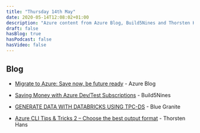 ```yaml
---
title: "Thursday 14th May"
date: 2020-05-14T12:08:02+01:00
description: "Azure content from Azure Blog, Build5Nines and Thorsten Hans"
draft: false
hasBlog: true
hasPodcast: false
hasVideo: false
---
```


## Blog

* [Migrate to Azure: Save now, be future ready](https://azure.microsoft.com/en-in/blog/migrate-to-azure-save-now-be-future-ready/) - Azure Blog

* [Saving Money with Azure Dev/Test Subscriptions](https://build5nines.com/saving-money-with-azure-dev-test-subscriptions/) - Build5Nines

* [GENERATE DATA WITH DATABRICKS USING TPC-DS](https://www.blue-granite.com/blog/generate-big-datasets-with-databricks) - Blue Granite
  
* [Azure CLI Tips & Tricks 2 – Choose the best output format](https://thorsten-hans.com/azure-cli-tips-and-tricks-2-choose-the-best-output-format) - Thorsten Hans


